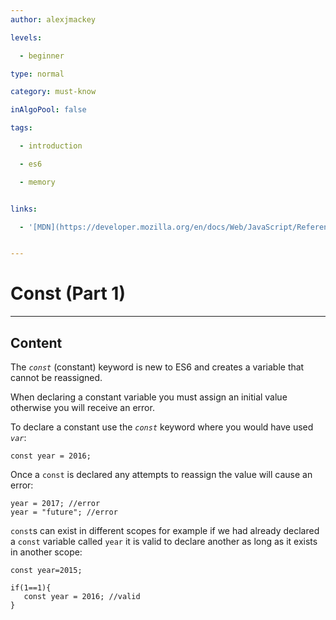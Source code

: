```yaml
---
author: alexjmackey

levels:

  - beginner

type: normal

category: must-know

inAlgoPool: false

tags:

  - introduction

  - es6

  - memory


links:

  - '[MDN](https://developer.mozilla.org/en/docs/Web/JavaScript/Reference/Statements/const){website}'


---
```


# Const (Part 1)

---
## Content

The *`const`* (constant) keyword is new to ES6 and creates a variable that cannot be reassigned.

When declaring a constant variable you must assign an initial value otherwise you
will receive an error.

To declare a constant use the *`const`* keyword where you would have used *`var`*:

```
const year = 2016;
```
Once a `const` is declared any attempts to reassign the value will cause an error:

```
year = 2017; //error
year = "future"; //error
```
`const`s can exist in different scopes for example if we had already declared a `const` variable called `year` it is valid to declare another as long as it exists in another scope:

```
const year=2015;

if(1==1){
   const year = 2016; //valid
}
```

